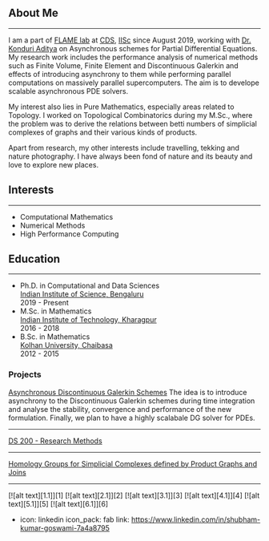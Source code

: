 ## About Me
---
I am a part of [FLAME lab](http://cds.iisc.ac.in/faculty/konduriadi/) at [CDS](https://cds.iisc.ac.in), [IISc](https://iisc.ac.in) since August 2019, working with [Dr. Konduri Aditya](http://cds.iisc.ac.in/faculty/konduriadi/) on Asynchronous schemes for Partial Differential Equations. My research work includes the performance analysis of numerical methods such as Finite Volume, Finite Element and Discontinuous Galerkin and effects of introducing asynchrony to them while performing parallel computations on massively parallel supercomputers. The aim is to develope scalable asynchronous PDE solvers.

My interest also lies in Pure Mathematics, especially areas related to Topology. I worked on Topological Combinatorics during my M.Sc., where the problem was to derive the relations between betti numbers of simplicial complexes of graphs and their various kinds of products.

Apart from  research, my other interests include travelling, tekking and nature photography. I have always been fond of nature and its beauty and love to explore new places. 

## Interests
---
- Computational Mathematics
- Numerical Methods
- High Performance Computing

## Education
---
  - Ph.D. in Computational and Data Sciences \
    [Indian Institute of Science, Bengaluru](https://iisc.ac.in/) \
    2019 - Present
  - M.Sc. in Mathematics \
    [Indian Institute of Technology, Kharagpur](https://iitkgp.ac.in/) \
    2016 - 2018
  - B.Sc. in Mathematics \
    [Kolhan University, Chaibasa](https://www.kolhanuniversity.ac.in/) \
    2012 - 2015
    
### Projects 

[Asynchronous Discontinuous Galerkin Schemes](https://github.com/gshubhamk/dg1d)
The idea is to introduce asynchrony to the Discontinuous Galerkin schemes during time integration and analyse the stability, convergence and performance of the new formulation. Finally, we plan to have a highly scalabale DG solver for PDEs.

---
[DS 200 -  Research Methods](/pdf/sample_presentation.pdf)

---
[Homology Groups for Simplicial Complexes defined by Product Graphs and Joins](http://example.com/)

---
<!-- <p style="font-size:11px">Page template forked from <a href="https://github.com/evanca/quick-portfolio">evanca</a></p> -->
<!-- Remove above link if you don't want to attibute -->
[![alt text][1.1]][1]
[![alt text][2.1]][2]
[![alt text][3.1]][3]
[![alt text][4.1]][4]
[![alt text][5.1]][5]
[![alt text][6.1]][6]

- icon: linkedin
  icon_pack: fab
  link: https://www.linkedin.com/in/shubham-kumar-goswami-7a4a8795
